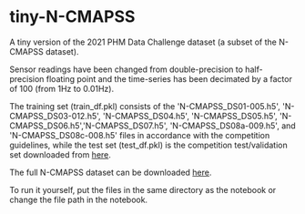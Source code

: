 # tiny-N-CMAPSS
A tiny version of the 2021 PHM Data Challenge dataset (a subset of the N-CMAPSS dataset). 

Sensor readings have been changed from double-precision to half-precision floating point and the time-series has been decimated by a factor of 100 (from 1Hz to 0.01Hz). 

The training set (train_df.pkl) consists of the 'N-CMAPSS_DS01-005.h5', 'N-CMAPSS_DS03-012.h5', 'N-CMAPSS_DS04.h5', 'N-CMAPSS_DS05.h5', 'N-CMAPSS_DS06.h5','N-CMAPSS_DS07.h5', 'N-CMAPSS_DS08a-009.h5', and 'N-CMAPSS_DS08c-008.h5' files in accordance with the competition guidelines, while the test set (test_df.pkl) is the competition test/validation set downloaded from [here](https://data.phmsociety.org/2021-phm-conference-data-challenge/).

The full N-CMAPSS dataset can be downloaded [here](https://ti.arc.nasa.gov/tech/dash/groups/pcoe/prognostic-data-repository/#turbofan-2).

To run it yourself, put the files in the same directory as the notebook or change the file path in the notebook.
